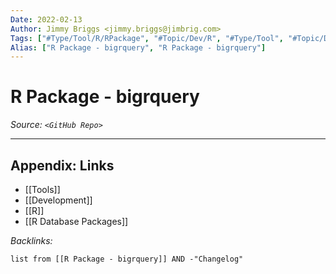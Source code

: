 ```yaml
---
Date: 2022-02-13
Author: Jimmy Briggs <jimmy.briggs@jimbrig.com>
Tags: ["#Type/Tool/R/RPackage", "#Topic/Dev/R", "#Type/Tool", "#Topic/Dev/Data/Databases"]
Alias: ["R Package - bigrquery", "R Package - bigrquery"]
---
```


# R Package - bigrquery

*Source: `<GitHub Repo>`*

***

## Appendix: Links

- [[Tools]]
- [[Development]]
- [[R]]
- [[R Database Packages]]


*Backlinks:*

```dataview
list from [[R Package - bigrquery]] AND -"Changelog"
```